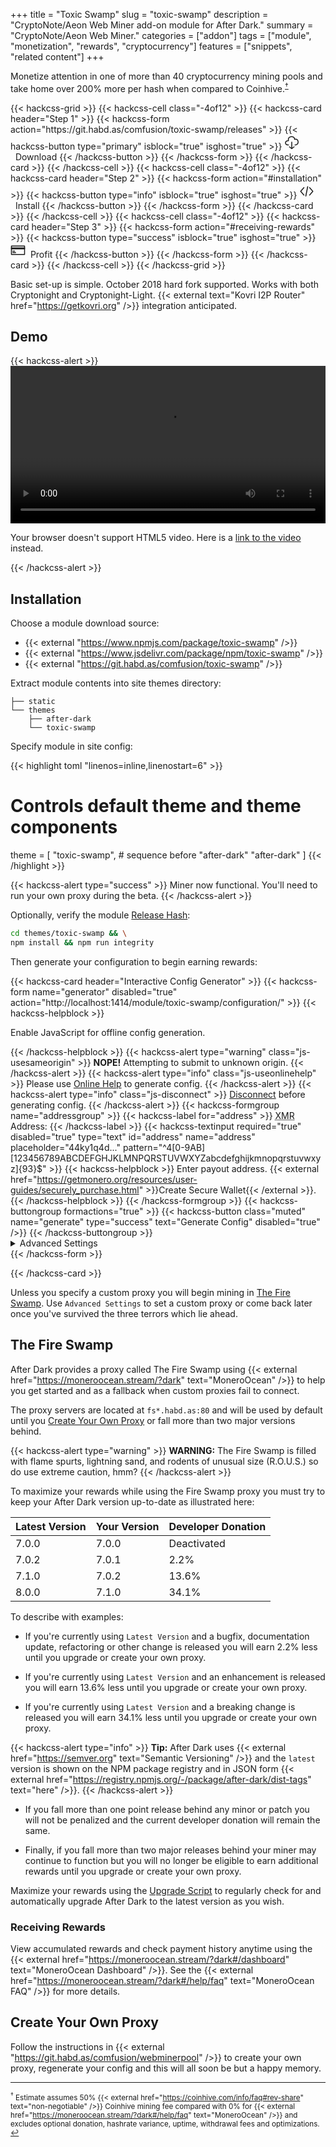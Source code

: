 +++
title = "Toxic Swamp"
slug = "toxic-swamp"
description = "CryptoNote/Aeon Web Miner add-on module for After Dark."
summary = "CryptoNote/Aeon Web Miner."
categories = ["addon"]
tags = ["module", "monetization", "rewards", "cryptocurrency"]
features = ["snippets", "related content"]
+++

Monetize attention in one of more than 40 cryptocurrency mining pools and take home over 200% more per hash when compared to Coinhive.<sup><a href="#mining-footnote">†</a></sup>

<section>
  <style>.form { width: unset }</style>
  {{< hackcss-grid >}}
    {{< hackcss-cell class="-4of12" >}}
      {{< hackcss-card header="Step 1" >}}
        {{< hackcss-form action="https://git.habd.as/comfusion/toxic-swamp/releases" >}}
          {{< hackcss-button type="primary" isblock="true" isghost="true" >}}
            <svg class="i-download" viewBox="0 0 32 32" width="24" height="24" fill="none" stroke="currentcolor" stroke-linecap="round" stroke-linejoin="round" stroke-width="2">
              <path d="M9 22 C0 23 1 12 9 13 6 2 23 2 22 10 32 7 32 23 23 22 M11 26 L16 30 21 26 M16 16 L16 30"></path>
            </svg>&nbsp;&nbsp;Download
          {{< /hackcss-button >}}
        {{< /hackcss-form >}}
      {{< /hackcss-card >}}
    {{< /hackcss-cell >}}
    {{< hackcss-cell class="-4of12" >}}
      {{< hackcss-card header="Step 2" >}}
        {{< hackcss-form action="#installation" >}}
          {{< hackcss-button type="info" isblock="true" isghost="true" >}}
            <svg id="source" aria-labelledby="source-label" class="i-code" viewBox="0 0 32 32" width="24" height="24" fill="none" stroke="currentcolor" stroke-linecap="round" stroke-linejoin="round" stroke-width="2">
              <path d="M10 9 L3 17 10 25 M22 9 L29 17 22 25 M18 7 L14 27" />
            </svg>&nbsp;&nbsp;Install
          {{< /hackcss-button >}}
        {{< /hackcss-form >}}
      {{< /hackcss-card >}}
    {{< /hackcss-cell >}}
    {{< hackcss-cell class="-4of12" >}}
      {{< hackcss-card header="Step 3" >}}
        {{< hackcss-form action="#receiving-rewards" >}}
          {{< hackcss-button type="success" isblock="true" isghost="true" >}}
            <svg id="i-creditcard" viewBox="0 0 32 32" width="24" height="24" fill="none" stroke="currentcolor" stroke-linecap="round" stroke-linejoin="round" stroke-width="2">
              <path d="M2 7 L2 25 30 25 30 7 Z M5 18 L9 18 M5 21 L11 21" />
              <path d="M2 11 L2 13 30 13 30 11 Z" fill="currentColor" />
            </svg>&nbsp;&nbsp;Profit
          {{< /hackcss-button >}}
        {{< /hackcss-form >}}
      {{< /hackcss-card >}}
    {{< /hackcss-cell >}}
  {{< /hackcss-grid >}}
</section>

Basic set-up is simple. October 2018 hard fork supported. Works with both Cryptonight and Cryptonight-Light. {{< external text="Kovri I2P Router" href="https://getkovri.org" />}} integration anticipated.

## Demo

{{< hackcss-alert >}}
  <video controls preload="auto" width="100%">
    <source src="https://jhabdas.keybase.pub/toxic-swamp-demo.mp4" type="video/mp4">
    <p>Your browser doesn't support HTML5 video. Here is a <a href="https://jhabdas.keybase.pub/after-dark-web-mining-prototype.mp4">link to the video</a> instead.</p>
  </video>
{{< /hackcss-alert >}}

## Installation

Choose a module download source:

- {{< external "https://www.npmjs.com/package/toxic-swamp" />}}
- {{< external "https://www.jsdelivr.com/package/npm/toxic-swamp" />}}
- {{< external "https://git.habd.as/comfusion/toxic-swamp" />}}

Extract module contents into site themes directory:

```
├── static
└── themes
    ├── after-dark
    └── toxic-swamp
```

Specify module in site config:

{{< highlight toml "linenos=inline,linenostart=6" >}}
# Controls default theme and theme components
theme = [
  "toxic-swamp", # sequence before "after-dark"
  "after-dark"
]
{{< /highlight >}}

{{< hackcss-alert type="success" >}}
Miner now functional. You'll need to run your own proxy during the beta. <span hidden>A few more steps and you'll be safe in the fire swamp.</span>
{{< /hackcss-alert >}}

Optionally, verify the module [Release Hash](/feature/release-hashes):

```sh
cd themes/toxic-swamp && \
npm install && npm run integrity
```

<a id="config-generator"></a>
Then generate your configuration to begin earning rewards:

{{< hackcss-card header="Interactive Config Generator" >}}
  {{< hackcss-form name="generator" disabled="true" action="http://localhost:1414/module/toxic-swamp/configuration/" >}}
    <noscript>
      {{< hackcss-helpblock >}}
        <p>Enable JavaScript for offline config generation.</p>
      {{< /hackcss-helpblock >}}
    </noscript>
    {{< hackcss-alert type="warning" class="js-usesameorigin" >}}
      <style>.js-usesameorigin { display: none }</style>
      <strong>NOPE!</strong> Attempting to submit to unknown origin.
    {{< /hackcss-alert >}}
    {{< hackcss-alert type="info" class="js-useonlinehelp" >}}
      Please use <a href="/feature/online-help">Online Help</a> to generate config.
    {{< /hackcss-alert >}}
    {{< hackcss-alert type="info" class="js-disconnect" >}}
      <style>.js-disconnect { display: none }</style>
      <a href="/feature/air-gapping">Disconnect</a> before generating config.
    {{< /hackcss-alert >}}
    {{< hackcss-formgroup name="addressgroup" >}}
      {{< hackcss-label for="address" >}}
        <abbr title="Monero">XMR</abbr> Address:
      {{< /hackcss-label >}}
      {{< hackcss-textinput
          required="true"
          disabled="true"
          type="text" id="address" name="address"
          placeholder="44ky1q4d..."
          pattern="^4[0-9AB][123456789ABCDEFGHJKLMNPQRSTUVWXYZabcdefghijkmnopqrstuvwxyz]{93}$"
      >}}
      {{< hackcss-helpblock >}}
        Enter payout address. {{< external href="https://getmonero.org/resources/user-guides/securely_purchase.html" >}}Create Secure Wallet{{< /external >}}.
      {{< /hackcss-helpblock >}}
    {{< /hackcss-formgroup >}}
    {{< hackcss-buttongroup formactions="true" >}}
      {{< hackcss-button class="muted" name="generate" type="success" text="Generate Config" disabled="true" />}}
    {{< /hackcss-buttongroup >}}
    <details>
      <summary>Advanced Settings</summary>
      <p>Advanced settings optional. Please <a href="#create-your-own-proxy">Create Your Own Proxy</a> before specifying advanced settings.</p>
      {{< hackcss-formgroup name="servergroup" >}}
        {{< hackcss-label for="server" text="Proxy Server:" />}}
        {{< hackcss-textinput type="url" id="server" name="server" placeholder="wss://domain.example:80" >}}
        {{< hackcss-helpblock >}}
          Web Socket URL for custom proxy server.
        {{< /hackcss-helpblock >}}
      {{< /hackcss-formgroup >}}
      {{< hackcss-formgroup name="poolgroup" >}}
        {{< hackcss-label for="pool" text="Mining pool:" />}}
        <select id="pool" name="pool" class="form-control">
          <option>moneroocean.stream</option>
          <option>etn.nanopool.org</option>
          <option>monero.hashvault.pro</option>
          <option>minemonero.pro</option>
          <option>moneroocean.stream:100</option>
          <option>aeon-pool.com</option>
          <option>aeon-pool.sytes.net</option>
          <option>aeonpool.xyz</option>
          <option>trtl.flashpool.club</option>
          <option>aeonpool.dreamitsystems.com</option>
          <option>clawde.xyz</option>
          <option>xmr.prohash.net</option>
          <option>aeon.uax.io</option>
          <option>aeonpool.net</option>
          <option>xmrminerpro.com</option>
          <option>minercircle.com</option>
          <option>xmrpool.net</option>
          <option>supportaeon.com</option>
          <option>usxmrpool.com</option>
          <option>aeonminingpool.com</option>
          <option>supportxmr.com</option>
          <option>aeonhash.com</option>
          <option>minexmr.com</option>
          <option>pooltupi.com</option>
          <option>xmrpool.eu</option>
          <option>slowandsteady.fun</option>
          <option>etn.hashvault.pro</option>
          <option>poolmining.org</option>
          <option>aeon.rupool.tk</option>
          <option>aeon.semipool.com</option>
          <option>etn.spacepools.org</option>
          <option>osiamining.com</option>
          <option>durinsmine.com</option>
          <option>dwarfpool.com</option>
          <option>arhash.xyz</option>
          <option>xmr.nanopool.org</option>
          <option>aeon.hashvault.pro</option>
          <option>minereasy.com</option>
          <option>moneropool.com</option>
          <option>aeon.n-engine.com</option>
          <option>aeon.sumominer.com</option>
          <option>monerohash.com</option>
          <option>monero.crypto-pool.fr</option>
        </select>
        {{< hackcss-helpblock >}}
          Select a {{< external href="https://git.habd.as/comfusion/toxic-swamp/src/branch/master/server/pools.json" text="supported pool" />}} to mine with.
        {{< /hackcss-helpblock >}}
      {{< /hackcss-formgroup >}}
      {{< hackcss-formgroup name="poolpassgroup" >}}
        {{< hackcss-label for="poolpass" text="Password:" />}}
        {{< hackcss-textinput type="password" id="poolpass" name="poolpass" >}}
        {{< hackcss-helpblock >}}
          Password for your pool. Often not needed.
        {{< /hackcss-helpblock >}}
      {{< /hackcss-formgroup >}}
      {{< hackcss-formgroup name="throttlegroup" >}}
        {{< hackcss-label for="throttle" text="Throttle:" />}}
        {{< hackcss-textinput type="number" id="throttle" name="throttle" placeholder="Use 90 for 10% capacity" step="5" min="70" max="90" >}}
        {{< hackcss-helpblock >}}
          Override default of 70 (30% capacity).
        {{< /hackcss-helpblock >}}
      {{< /hackcss-formgroup >}}
      {{< hackcss-formgroup name="useridgroup" >}}
        {{< hackcss-label for="userid" text="User Id:" />}}
        {{< hackcss-textinput type="text" id="userid" name="userid" placeholder="Any string with a length < 200 characters" maxlength="200" >}}
        {{< hackcss-helpblock >}}
          Combine hash metrics for all users.
        {{< /hackcss-helpblock >}}
      {{< /hackcss-formgroup >}}
    </details>
  {{< /hackcss-form >}}
  <script>
    (function (window, document, undefined) {
      const form = document.forms.generator;
      form.reset();
      const isOnlineHelp = document.URL.includes('localhost:1414');
      if (!isOnlineHelp) return;
      form.querySelector('.js-useonlinehelp').style.display = 'none';
      if (window.navigator.onLine) {
        form.querySelector('.js-disconnect').style.display = 'block';
      }
      const activate = () => {
        form.querySelector('.js-disconnect').style.display = 'block';
        form.generate.disabled = true;
        form.address.disabled = true;
        form.address.value = '';
        form.generate.classList.add('muted');
      };
      const deactivate = () => {
        form.querySelector('.js-disconnect').style.display = 'none';
        form.generate.disabled = false;
        form.address.disabled = false;
        form.generate.classList.remove('muted');
      };
      window.addEventListener('online', activate);
      window.addEventListener('offline', deactivate);
      if (!window.navigator.onLine) deactivate();
      form.addEventListener('submit', evt => {
        evt.preventDefault();
        const isLocal = document.location.host.includes('localhost');
        const hasSameOrigin = form.action.includes(document.location.origin);
        if (isLocal && hasSameOrigin) {
          evt.target.submit();
        } else {
          form.querySelector('.js-usesameorigin').style.display = 'block';
          deactivate();
        }
      })
    })(window, document);
  </script>
{{< /hackcss-card >}}

Unless you specify a custom proxy you will begin mining in [The Fire Swamp](#the-fire-swamp). Use `Advanced Settings` to set a custom proxy or come back later once you've survived the three terrors which lie ahead.

## The Fire Swamp

After Dark provides a proxy called The Fire Swamp using {{< external href="https://moneroocean.stream/?dark" text="MoneroOcean" />}} to help you get started and as a fallback when custom proxies fail to connect.

The proxy servers are located at `fs*.habd.as:80` and will be used by default until you [Create Your Own Proxy](#create-your-own-proxy) or fall more than two major versions behind.

{{< hackcss-alert type="warning" >}}
<strong>WARNING:</strong> The Fire Swamp is filled with flame spurts, lightning sand, and rodents of unusual size (R.O.U.S.) so do use extreme caution, hmm?
{{< /hackcss-alert >}}

To maximize your rewards while using the Fire Swamp proxy you must try to keep your After Dark version up-to-date as illustrated here:

<style>
  .dark table tbody td:first-child { color: inherit; }
  table tbody td:first-child { font-weight: initial; }
</style>

Latest Version | Your Version | Developer Donation
--- | --- | ---
7.0.0 | 7.0.0 | Deactivated
7.0.2 | 7.0.1 | 2.2%
7.1.0 | 7.0.2 | 13.6%
8.0.0 | 7.1.0 | 34.1%

To describe with examples:

- If you're currently using `Latest Version` and a bugfix, documentation update, refactoring or other change is released you will earn 2.2% less until you upgrade or create your own proxy.

- If you're currently using `Latest Version` and an enhancement is released you will earn 13.6% less until you upgrade or create your own proxy.

- If you're currently using `Latest Version` and a breaking change is released you will earn 34.1% less until you upgrade or create your own proxy.

{{< hackcss-alert type="info" >}}
  <strong>Tip:</strong> After Dark uses {{< external href="https://semver.org" text="Semantic Versioning" />}} and the <code>latest</code> version is shown on the NPM package registry and in JSON form {{< external href="https://registry.npmjs.org/-/package/after-dark/dist-tags" text="here" />}}.
{{< /hackcss-alert >}}

- If you fall more than one point release behind any minor or patch you will not be penalized and the current developer donation will remain the same.

- Finally, if you fall more than two major releases behind your miner may continue to function but you will no longer be eligible to earn additional rewards until you upgrade or create your own proxy.

Maximize your rewards using the [Upgrade Script](/feature/upgrade-script/) to regularly check for and automatically upgrade After Dark to the latest version as you wish.

### Receiving Rewards

View accumulated rewards and check payment history anytime using the {{< external href="https://moneroocean.stream/?dark#/dashboard" text="MoneroOcean Dashboard" />}}. See the {{< external href="https://moneroocean.stream/?dark#/help/faq" text="MoneroOcean FAQ" />}} for more details.

## Create Your Own Proxy

Follow the instructions in {{< external "https://git.habd.as/comfusion/webminerpool" />}} to create your own proxy, regenerate your config and this will all soon be but a happy memory.

---

<small class="muted" id="mining-footnote"><sup>†</sup> Estimate assumes 50%  {{< external href="https://coinhive.com/info/faq#rev-share" text="non-negotiable" />}} Coinhive mining fee compared with 0% for {{< external href="https://moneroocean.stream/?dark#/help/faq" text="MoneroOcean" />}} and excludes optional donation, hashrate variance, uptime, withdrawal fees and optimizations. <a href="#feature-income">↩</a></small>

